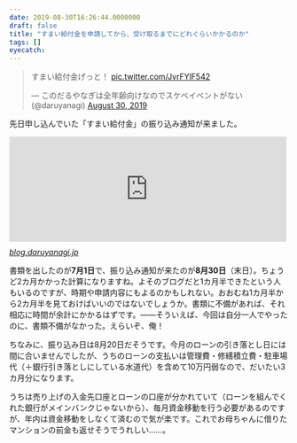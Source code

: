 ```yaml
---
date: 2019-08-30T16:26:44.0000000
draft: false
title: "すまい給付金を申請してから、受け取るまでにどれぐらいかかるのか"
tags: []
eyecatch: 
---
```

<p><blockquote class="twitter-tweet" data-lang="HASH(0x557c47053448)"><p lang="ja" dir="ltr">すまい給付金げっと！ <a href="https://t.co/JvrFYlF542">pic.twitter.com/JvrFYlF542</a></p>&mdash; このだるやなぎは全年齢向けなのでスケベイベントがない (@daruyanagi) <a href="https://twitter.com/daruyanagi/status/1167319569804824577?ref_src=twsrc%5Etfw">August 30, 2019</a></blockquote><script async src="https://platform.twitter.com/widgets.js" charset="utf-8"></script></p><p>先日申し込んでいた「すまい給付金」の振り込み通知が来ました。</p><p><iframe src="https://hatenablog-parts.com/embed?url=https%3A%2F%2Fblog.daruyanagi.jp%2Fentry%2F2019%2F07%2F01%2F161501" title="7月1日：すまい給付金を申請してきました - だるろぐ" class="embed-card embed-blogcard" scrolling="no" frameborder="0" style="display: block; width: 100%; height: 190px; max-width: 500px; margin: 10px 0px;"></iframe><cite class="hatena-citation"><a href="https://blog.daruyanagi.jp/entry/2019/07/01/161501">blog.daruyanagi.jp</a></cite></p><p>書類を出したのが<b>7月1日</b>で、振り込み通知が来たのが<b>8月30日</b>（末日）。ちょうど2カ月かかった計算になりますね。よそのブログだと1カ月半できたという人もいるのですが、時期や申請内容にもよるのかもしれない。おおむね1カ月半から2カ月半を見ておけばいいのではないでしょうか。書類に不備があれば、それ相応に時間が余計にかかるはずです。――そういえば、今回は自分一人でやったのに、書類不備がなかった。えらいぞ、俺！</p><p>ちなみに、振り込み日は8月20日だそうです。今月のローンの引き落とし日には間に合いませんでしたが、うちのローンの支払いは管理費・修繕積立費・駐車場代（＋銀行引き落としにしている水道代）を含めて10万円弱なので、だいたい3カ月分になります。</p><p>うちは売り上げの入金先口座とローンの口座が分かれていて（ローンを組んでくれた銀行がメインバンクじゃないから）、毎月資金移動を行う必要があるのですが、年内は資金移動をしなくて済むので気が楽です。これでお母ちゃんに借りたマンションの前金も返せそうでうれしい……。</p>
